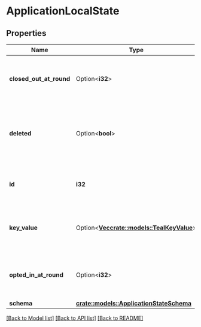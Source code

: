 # ApplicationLocalState

## Properties

Name | Type | Description | Notes
------------ | ------------- | ------------- | -------------
**closed_out_at_round** | Option<**i32**> | Round when account closed out of the application. | [optional]
**deleted** | Option<**bool**> | Whether or not the application local state is currently deleted from its account. | [optional]
**id** | **i32** | The application which this local state is for. | 
**key_value** | Option<[**Vec<crate::models::TealKeyValue>**](TealKeyValue.md)> | Represents a key-value store for use in an application. | [optional]
**opted_in_at_round** | Option<**i32**> | Round when the account opted into the application. | [optional]
**schema** | [**crate::models::ApplicationStateSchema**](ApplicationStateSchema.md) |  | 

[[Back to Model list]](../README.md#documentation-for-models) [[Back to API list]](../README.md#documentation-for-api-endpoints) [[Back to README]](../README.md)


